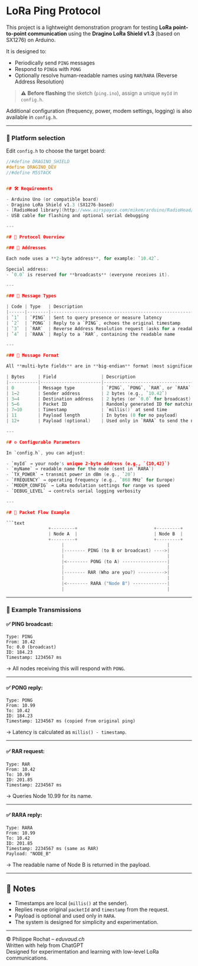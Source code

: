 # LoRa Ping Protocol

This project is a lightweight demonstration program for testing **LoRa point-to-point communication** using the **Dragino LoRa Shield v1.3** (based on SX1276) on Arduino.

It is designed to:
- Periodically send `PING` messages
- Respond to `PING`s with `PONG`
- Optionally resolve human-readable names using `RAR`/`RARA` (Reverse Address Resolution)

> ⚠️ **Before flashing** the sketch (`ping.ino`), assign a unique `myId` in `config.h`.

Additional configuration (frequency, power, modem settings, logging) is also available in `config.h`.

---

### 🧩 Platform selection

Edit `config.h` to choose the target board:

```c
//#define DRAGINO_SHIELD
#define DRAGINO_DEV
//#define M5STACK


## 🛠 Requirements

- Arduino Uno (or compatible board)
- Dragino LoRa Shield v1.3 (SX1276-based)
- [RadioHead library](http://www.airspayce.com/mikem/arduino/RadioHead/) (RH_RF95)
- USB cable for flashing and optional serial debugging

---

## 📡 Protocol Overview

### 🔢 Addresses

Each node uses a **2-byte address**, for example: `10.42`.

Special address:
- `0.0` is reserved for **broadcasts** (everyone receives it).

---

### 📨 Message Types

| Code | Type   | Description                                                   |
|------|--------|---------------------------------------------------------------|
| `1`  | `PING` | Sent to query presence or measure latency                     |
| `2`  | `PONG` | Reply to a `PING`, echoes the original timestamp              |
| `3`  | `RAR`  | Reverse Address Resolution request (asks for a readable name) |
| `4`  | `RARA` | Reply to a `RAR`, containing the readable name                |

---

### 🧾 Message Format

All **multi-byte fields** are in **big-endian** format (most significant byte first).

| Bytes     | Field                 | Description                                       |
|-----------|-----------------------|---------------------------------------------------|
| 0         | Message type          | `PING`, `PONG`, `RAR`, or `RARA`                 |
| 1–2       | Sender address        | 2 bytes (e.g., `10.42`)                          |
| 3–4       | Destination address   | 2 bytes (or `0.0` for broadcast)                 |
| 5–6       | Packet ID             | Randomly generated ID for matching replies       |
| 7–10      | Timestamp             | `millis()` at send time                          |
| 11        | Payload length        | In bytes (0 for no payload)                      |
| 12+       | Payload (optional)    | Used only in `RARA` to send the node name        |

---

## ⚙️ Configurable Parameters

In `config.h`, you can adjust:

- `myId` → your node's unique 2-byte address (e.g., `{10,42}`)
- `myName` → readable name for the node (sent in `RARA`)
- `TX_POWER` → transmit power in dBm (e.g., `20`)
- `FREQUENCY` → operating frequency (e.g., `868 MHz` for Europe)
- `MODEM_CONFIG` → LoRa modulation settings for range vs speed
- `DEBUG_LEVEL` → controls serial logging verbosity

---

## 🔄 Packet Flow Example

```text
                +---------+                             +---------+
                | Node A  |                             | Node B  |
                +---------+                             +---------+
                     |                                       |
                     |-------- PING (to B or broadcast) ---->|
                     |                                       |
                     |<-------- PONG (to A) -----------------|
                     |                                       |
                     |-------- RAR (Who are you?) ---------->|
                     |                                       |
                     |<-------- RARA ("Node B") -------------|
                     |                                       |
```

---

### 🔁 Example Transmissions

#### ✅ PING broadcast:

```text
Type: PING
From: 10.42
To: 0.0 (broadcast)
ID: 184.23
Timestamp: 1234567 ms
```

→ All nodes receiving this will respond with `PONG`.

---

#### ✅ PONG reply:

```text
Type: PONG
From: 10.99
To: 10.42
ID: 184.23
Timestamp: 1234567 ms (copied from original ping)
```

→ Latency is calculated as `millis() - timestamp`.

---

#### ✅ RAR request:

```text
Type: RAR
From: 10.42
To: 10.99
ID: 201.85
Timestamp: 2234567 ms
```

→ Queries Node 10.99 for its name.

---

#### ✅ RARA reply:

```text
Type: RARA
From: 10.99
To: 10.42
ID: 201.85
Timestamp: 2234567 ms (same as RAR)
Payload: "NODE_B"
```

→ The readable name of Node B is returned in the payload.

---

## 📍 Notes

- Timestamps are local (`millis()` at the sender).
- Replies reuse original `packetId` and `timestamp` from the request.
- Payload is optional and used only in `RARA`.
- The system is designed for simplicity and experimentation.

---

© Philippe Rochat – *eduvaud.ch*  
Written with help from ChatGPT  
Designed for experimentation and learning with low-level LoRa communications.
